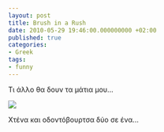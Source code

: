 ```yaml
---
layout: post
title: Brush in a Rush
date: 2010-05-29 19:46:00.000000000 +02:00
published: true
categories:
- Greek
tags:
- funny
---
```


Τι άλλο θα δουν τα μάτια μου...

<img src="{{ site.baseurl }}/assets/2010/brush-in-a-rush.jpg" />

Χτένα και οδοντόβουρτσα δύο σε ένα...
